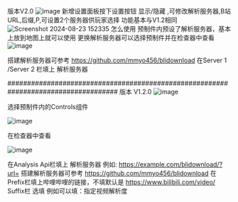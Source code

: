 
版本V2.0
![image](https://github.com/user-attachments/assets/40ecfb62-2977-45c2-888a-f08aed3caf9e)
新增设置面板按下设置按钮 显示/隐藏 ,可修改解析服务器,B站URL,后缀,P,可设置2个服务器供玩家选择
功能基本与V1.2相同
![Screenshot 2024-08-23 152335](https://github.com/user-attachments/assets/7a67eadc-131b-4b59-b984-3aed45a631e6)
怎么使用 
预制件内预设了解析服务器，基本上放到地图上就可以使用
更换解析服务器可以选择预制件并在检查器中查看
![image](https://github.com/user-attachments/assets/ceaf8e7c-c95e-4062-a037-ba4387f2814b)

搭建解析服务器可参考 https://github.com/mmyo456/blidownload
在Server 1 /Server 2 栏填上 解析服务器

####################################################################################
版本 V1.2.0
![image](https://github.com/RWONG722/Analysis_Bili_Tools/assets/99193291/42791e4a-ff61-4482-aead-32c7a6508126)


选择预制件内的Controls组件

![image](https://github.com/RWONG722/Analysis_Bili_Tools/assets/99193291/8ae2205c-8f79-480a-81bb-c3c5a5d13844)

在检查器中查看

![image](https://github.com/RWONG722/Analysis_Bili_Tools/assets/99193291/0e828ec6-e21a-443f-9671-c1f958407637)

在Analysis Api栏填上 解析服务器
例如: https://example.com/blidownload/?url=
搭建解析服务器可参考 https://github.com/mmyo456/blidownload
在Prefix栏填上哔哩哔哩的链接，不填默认是 https://www.bilibili.com/video/
Suffix栏 选填 
例如可以填：指定视频解析度
